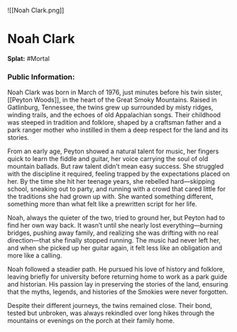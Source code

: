 ![[Noah Clark.png]]
# Noah Clark
**Splat:** #Mortal   
### Public Information:  
Noah Clark was born in March of 1976, just minutes before his twin sister, [[Peyton Woods]], in the heart of the Great Smoky Mountains. Raised in Gatlinburg, Tennessee, the twins grew up surrounded by misty ridges, winding trails, and the echoes of old Appalachian songs. Their childhood was steeped in tradition and folklore, shaped by a craftsman father and a park ranger mother who instilled in them a deep respect for the land and its stories.

From an early age, Peyton showed a natural talent for music, her fingers quick to learn the fiddle and guitar, her voice carrying the soul of old mountain ballads. But raw talent didn’t mean easy success. She struggled with the discipline it required, feeling trapped by the expectations placed on her. By the time she hit her teenage years, she rebelled hard—skipping school, sneaking out to party, and running with a crowd that cared little for the traditions she had grown up with. She wanted something different, something more than what felt like a prewritten script for her life.

Noah, always the quieter of the two, tried to ground her, but Peyton had to find her own way back. It wasn’t until she nearly lost everything—burning bridges, pushing away family, and realizing she was drifting with no real direction—that she finally stopped running. The music had never left her, and when she picked up her guitar again, it felt less like an obligation and more like a calling.

Noah followed a steadier path. He pursued his love of history and folklore, leaving briefly for university before returning home to work as a park guide and historian. His passion lay in preserving the stories of the land, ensuring that the myths, legends, and histories of the Smokies were never forgotten.

Despite their different journeys, the twins remained close. Their bond, tested but unbroken, was always rekindled over long hikes through the mountains or evenings on the porch at their family home.